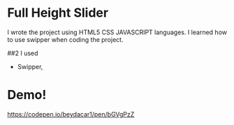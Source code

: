 # Full Height Slider


I wrote the project using HTML5 CSS JAVASCRIPT languages.
I learned how to use swipper when coding the project.


##2 I used

  - Swipper,

# Demo!

https://codepen.io/beydacar1/pen/bGVgPzZ
